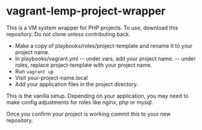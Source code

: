 # vagrant-lemp-project-wrapper

This is a VM system wrapper for PHP projects. To use, download this repository. Do not clone unless contributing back.

- Make a copy of playbooks/roles/project-template and rename it to your project name.
- In playbooks/vagrant.yml
-- under vars, add your project name.
-- under roles, replace project-template with your project name.
- Run `vagrant up`
- Visit your-project-name.local
- Add your application files in the project directory.

This is the vanilla setup. Depending on your application, you may need to make
config adjustments for roles like nginx, php or mysql.

Once you confirm your project is working commit this to your new repository.

